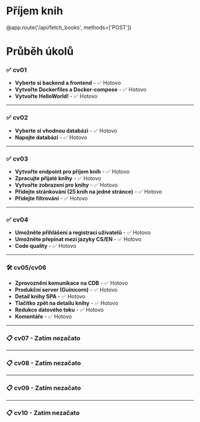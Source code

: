 # Příjem knih

@app.route('/api/fetch_books', methods=['POST'])



# Průběh úkolů

<!--✅ ❌ ❓ 🛠 📋-->

### ✅ cv01
- **Vyberte si backend a frontend** - ✅ Hotovo
- **Vytvořte Dockerfiles a Docker-compose** - ✅ Hotovo
- **Vytvořte HelloWorld!** - ✅ Hotovo

---

### ✅ cv02
- **Vyberte si vhodnou databázi** - ✅ Hotovo
- **Napojte databázi** - ✅ Hotovo
---

### ✅ cv03
- **Vytvořte endpoint pro příjem knih** - ✅ Hotovo
- **Zpracujte přijaté knihy** - ✅ Hotovo
- **Vytvořte zobrazení pro knihy** - ✅ Hotovo
- **Přidejte stránkování (25 knih na jedné stránce)** - ✅ Hotovo
- **Přidejte filtrování** - ✅ Hotovo

---

### ✅ cv04
- **Umožněte přihlášení a registraci uživatelů** - ✅ Hotovo
- **Umožněte přepínat mezi jazyky CS/EN** - ✅ Hotovo
- **Code quality** - ✅ Hotovo

---

### 🛠 cv05/cv06
- **Zprovoznění komunikace na CDB** - ✅ Hotovo
- **Produkční server (Guinicorn)** - ✅ Hotovo
- **Detail knihy SPA** - ✅ Hotovo
- **Tlačítko zpět na detailu knihy** - ✅ Hotovo
- **Redukce datového toku** - ✅ Hotovo
- **Komentáře** - ✅ Hotovo

---

### 📋 cv07 - Zatím nezačato

---

### 📋 cv08 - Zatím nezačato

---

### 📋 cv09 - Zatím nezačato

---

### 📋 cv10 - Zatím nezačato
